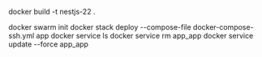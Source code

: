 docker build -t nestjs-22 .
<!-- docker save -o nestjs-22.tar nestjs-22 -->
<!-- sudo docker load --input nestjs-22.tar -->
docker swarm init
docker stack deploy --compose-file docker-compose-ssh.yml app
docker service ls
docker service rm app_app
docker service update --force app_app

